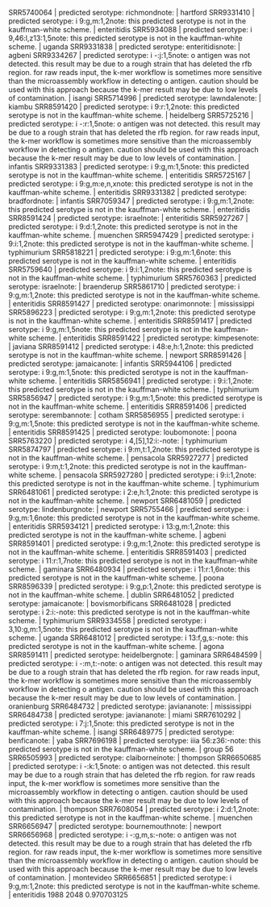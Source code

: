 SRR5740064 | predicted serotype:	richmondnote:	 | hartford
SRR9331410 | predicted serotype:	i 9:g,m:1,2note:	this predicted serotype is not in the kauffman-white scheme.  | enteritidis
SRR5934088 | predicted serotype:	i 9,46:l,z13:1,5note:	this predicted serotype is not in the kauffman-white scheme.  | uganda
SRR9331838 | predicted serotype:	enteritidisnote:	 | agbeni
SRR9334267 | predicted serotype:	i -:j:1,5note:	o antigen was not detected. this result may be due to a rough strain that has deleted the rfb region. for raw reads input, the k-mer workflow is sometimes more sensitive than the microassembly workflow in detecting o antigen. caution should be used with this approach because the k-mer result may be due to low levels of contamination.  | isangi
SRR5714996 | predicted serotype:	lawndalenote:	 | kiambu
SRR8591420 | predicted serotype:	i 9:r:1,2note:	this predicted serotype is not in the kauffman-white scheme.  | heidelberg
SRR5725216 | predicted serotype:	i -:r:1,5note:	o antigen was not detected. this result may be due to a rough strain that has deleted the rfb region. for raw reads input, the k-mer workflow is sometimes more sensitive than the microassembly workflow in detecting o antigen. caution should be used with this approach because the k-mer result may be due to low levels of contamination.  | infantis
SRR9331383 | predicted serotype:	i 9:g,m:1,5note:	this predicted serotype is not in the kauffman-white scheme.  | enteritidis
SRR5725167 | predicted serotype:	i 9:g,m:e,n,xnote:	this predicted serotype is not in the kauffman-white scheme.  | enteritidis
SRR9331382 | predicted serotype:	bradfordnote:	 | infantis
SRR7059347 | predicted serotype:	i 9:g,m:1,2note:	this predicted serotype is not in the kauffman-white scheme.  | enteritidis
SRR8591424 | predicted serotype:	israelnote:	 | enteritidis
SRR5927267 | predicted serotype:	i 9:d:1,2note:	this predicted serotype is not in the kauffman-white scheme.  | muenchen
SRR5947429 | predicted serotype:	i 9:i:1,2note:	this predicted serotype is not in the kauffman-white scheme.  | typhimurium
SRR5818221 | predicted serotype:	i 9:g,m:1,6note:	this predicted serotype is not in the kauffman-white scheme.  | enteritidis
SRR5759640 | predicted serotype:	i 9:i:1,2note:	this predicted serotype is not in the kauffman-white scheme.  | typhimurium
SRR5760363 | predicted serotype:	israelnote:	 | braenderup
SRR5861710 | predicted serotype:	i 9:g,m:1,2note:	this predicted serotype is not in the kauffman-white scheme.  | enteritidis
SRR8591427 | predicted serotype:	onarimonnote:	 | mississippi
SRR5896223 | predicted serotype:	i 9:g,m:1,2note:	this predicted serotype is not in the kauffman-white scheme.  | enteritidis
SRR8591417 | predicted serotype:	i 9:g,m:1,5note:	this predicted serotype is not in the kauffman-white scheme.  | enteritidis
SRR8591422 | predicted serotype:	kimpesenote:	 | javiana
SRR8591412 | predicted serotype:	i 48:e,h:1,2note:	this predicted serotype is not in the kauffman-white scheme.  | newport
SRR8591426 | predicted serotype:	jamaicanote:	 | infantis
SRR5944106 | predicted serotype:	i 9:g,m:1,5note:	this predicted serotype is not in the kauffman-white scheme.  | enteritidis
SRR5856941 | predicted serotype:	i 9:i:1,2note:	this predicted serotype is not in the kauffman-white scheme.  | typhimurium
SRR5856947 | predicted serotype:	i 9:g,m:1,5note:	this predicted serotype is not in the kauffman-white scheme.  | enteritidis
SRR8591406 | predicted serotype:	serembannote:	 | cotham
SRR5856955 | predicted serotype:	i 9:g,m:1,5note:	this predicted serotype is not in the kauffman-white scheme.  | enteritidis
SRR8591425 | predicted serotype:	loubomonote:	 | poona
SRR5763220 | predicted serotype:	i 4,[5],12:i:-note:	 | typhimurium
SRR5874797 | predicted serotype:	i 9:m,t:1,2note:	this predicted serotype is not in the kauffman-white scheme.  | pensacola
SRR5927277 | predicted serotype:	i 9:m,t:1,2note:	this predicted serotype is not in the kauffman-white scheme.  | pensacola
SRR5927280 | predicted serotype:	i 9:i:1,2note:	this predicted serotype is not in the kauffman-white scheme.  | typhimurium
SRR6481061 | predicted serotype:	i 2:e,h:1,2note:	this predicted serotype is not in the kauffman-white scheme.  | newport
SRR6481059 | predicted serotype:	lindenburgnote:	 | newport
SRR5755466 | predicted serotype:	i 9:g,m:1,6note:	this predicted serotype is not in the kauffman-white scheme.  | enteritidis
SRR5934121 | predicted serotype:	i 13:g,m:1,2note:	this predicted serotype is not in the kauffman-white scheme.  | agbeni
SRR8591401 | predicted serotype:	i 9:g,m:1,2note:	this predicted serotype is not in the kauffman-white scheme.  | enteritidis
SRR8591403 | predicted serotype:	i 11:r:1,7note:	this predicted serotype is not in the kauffman-white scheme.  | gaminara
SRR6480934 | predicted serotype:	i 11:r:1,6note:	this predicted serotype is not in the kauffman-white scheme.  | poona
SRR8596339 | predicted serotype:	i 9:g,p:1,2note:	this predicted serotype is not in the kauffman-white scheme.  | dublin
SRR6481052 | predicted serotype:	jamaicanote:	 | bovismorbificans
SRR6481028 | predicted serotype:	i 2:i:-note:	this predicted serotype is not in the kauffman-white scheme.  | typhimurium
SRR9334558 | predicted serotype:	i 3,10:g,m:1,5note:	this predicted serotype is not in the kauffman-white scheme.  | uganda
SRR6481012 | predicted serotype:	i 13:f,g,s:-note:	this predicted serotype is not in the kauffman-white scheme.  | agona
SRR8591411 | predicted serotype:	heidelbergnote:	 | gaminara
SRR6484599 | predicted serotype:	i -:m,t:-note:	o antigen was not detected. this result may be due to a rough strain that has deleted the rfb region. for raw reads input, the k-mer workflow is sometimes more sensitive than the microassembly workflow in detecting o antigen. caution should be used with this approach because the k-mer result may be due to low levels of contamination.  | oranienburg
SRR6484732 | predicted serotype:	javiananote:	 | mississippi
SRR6484738 | predicted serotype:	javiananote:	 | miami
SRR7610292 | predicted serotype:	i 7:j:1,5note:	this predicted serotype is not in the kauffman-white scheme.  | isangi
SRR6489775 | predicted serotype:	benficanote:	 | yaba
SRR7696198 | predicted serotype:	iiia 56:z36:-note:	this predicted serotype is not in the kauffman-white scheme.  | group 56
SRR6505993 | predicted serotype:	claiborneinote:	 | thompson
SRR6650685 | predicted serotype:	i -:k:1,5note:	o antigen was not detected. this result may be due to a rough strain that has deleted the rfb region. for raw reads input, the k-mer workflow is sometimes more sensitive than the microassembly workflow in detecting o antigen. caution should be used with this approach because the k-mer result may be due to low levels of contamination.  | thompson
SRR7608054 | predicted serotype:	i 2:d:1,2note:	this predicted serotype is not in the kauffman-white scheme.  | muenchen
SRR6656947 | predicted serotype:	bournemouthnote:	 | newport
SRR6656968 | predicted serotype:	i -:g,m,s:-note:	o antigen was not detected. this result may be due to a rough strain that has deleted the rfb region. for raw reads input, the k-mer workflow is sometimes more sensitive than the microassembly workflow in detecting o antigen. caution should be used with this approach because the k-mer result may be due to low levels of contamination.  | montevideo
SRR6656851 | predicted serotype:	i 9:g,m:1,2note:	this predicted serotype is not in the kauffman-white scheme.  | enteritidis
1988 2048 0.970703125
